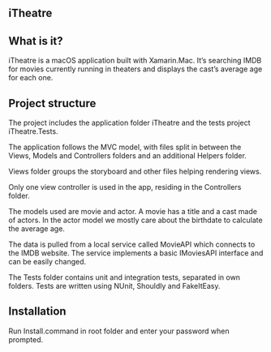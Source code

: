 ## iTheatre

## What is it?

iTheatre is a macOS application built with Xamarin.Mac. It’s searching IMDB for movies currently running in theaters and displays the cast’s average age for each one.

## Project structure

The project includes the application folder iTheatre and the tests project iTheatre.Tests. 

The application follows the MVC model, with files split in between the Views, Models and Controllers folders and an additional Helpers folder. 

Views folder groups the storyboard and other files helping rendering views. 

Only one view controller is used in the app, residing in the Controllers folder. 

The models used are movie and actor. A movie has a title and a cast made of actors. In the actor model we mostly care about the birthdate to calculate the average age. 

The data is pulled from a local service called MovieAPI which connects to the IMDB website. The service implements a basic IMoviesAPI interface and can be easily changed.

The Tests folder contains unit and integration tests, separated in own folders. Tests are written using NUnit, Shouldly and FakeItEasy.

## Installation

Run Install.command in root folder and enter your password when prompted.
